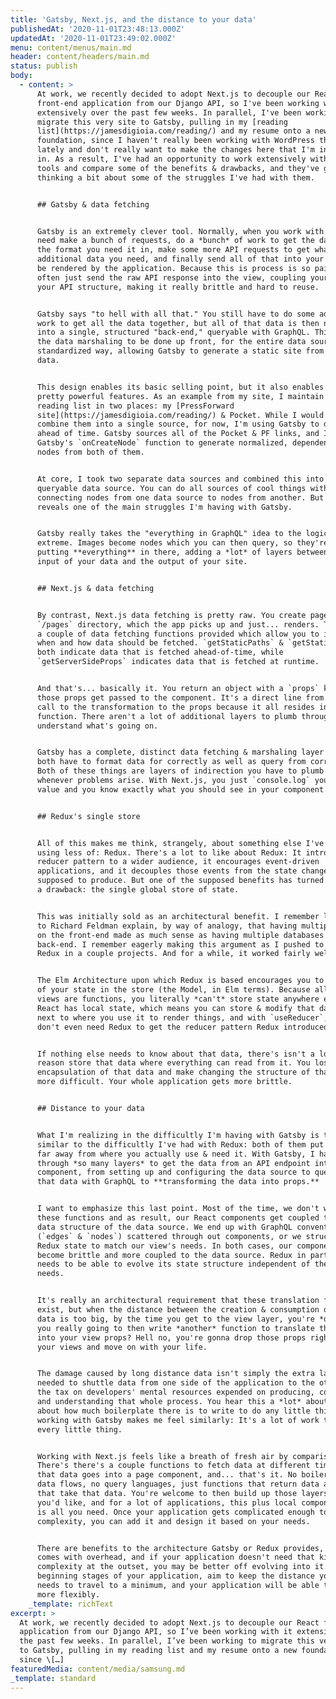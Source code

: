 ```yaml
---
title: 'Gatsby, Next.js, and the distance to your data'
publishedAt: '2020-11-01T23:48:13.000Z'
updatedAt: '2020-11-01T23:49:02.000Z'
menu: content/menus/main.md
header: content/headers/main.md
status: publish
body:
  - content: >
      At work, we recently decided to adopt Next.js to decouple our React
      front-end application from our Django API, so I've been working with it
      extensively over the past few weeks. In parallel, I've been working to
      migrate this very site to Gatsby, pulling in my [reading
      list](https://jamesdigioia.com/reading/) and my resume onto a new
      foundation, since I haven't really been working with WordPress that much
      lately and don't really want to make the changes here that I'm interested
      in. As a result, I've had an opportunity to work extensively with both
      tools and compare some of the benefits & drawbacks, and they've got me
      thinking a bit about some of the struggles I've had with them.


      ## Gatsby & data fetching


      Gatsby is an extremely clever tool. Normally, when you work with APIs, you
      need make a bunch of requests, do a *bunch* of work to get the data into
      the format you need it in, make some more API requests to get whatever
      additional data you need, and finally send all of that into your views to
      be rendered by the application. Because this is process is so painful, you
      often just send the raw API response into the view, coupling your view to
      your API structure, making it really brittle and hard to reuse.


      Gatsby says "to hell with all that." You still have to do some advance
      work to get all the data together, but all of that data is then normalized
      into a single, structured "back-end," queryable with GraphQL. This enables
      the data marshaling to be done up front, for the entire data source, in a
      standardized way, allowing Gatsby to generate a static site from dynamic
      data.


      This design enables its basic selling point, but it also enables some
      pretty powerful features. As an example from my site, I maintain my public
      reading list in two places: my [PressForward
      site](https://jamesdigioia.com/reading/) & Pocket. While I would like to
      combine them into a single source, for now, I'm using Gatsby to do that
      ahead of time. Gatsby sources all of the Pocket & PF links, and I use
      Gatsby's `onCreateNode` function to generate normalized, dependent GraphQL
      nodes from both of them.


      At core, I took two separate data sources and combined this into a single,
      queryable data source. You can do all sources of cool things with this,
      connecting nodes from one data source to nodes from another. But it also
      reveals one of the main struggles I'm having with Gatsby.


      Gatsby really takes the "everything in GraphQL" idea to the logical
      extreme. Images become nodes which you can then query, so they're really
      putting **everything** in there, adding a *lot* of layers between the
      input of your data and the output of your site.


      ## Next.js & data fetching


      By contrast, Next.js data fetching is pretty raw. You create pages in the
      `/pages` directory, which the app picks up and just... renders. There are
      a couple of data fetching functions provided which allow you to indicate
      when and how data should be fetched. `getStaticPaths` & `getStaticProps`
      both indicate data that is fetched ahead-of-time, while
      `getServerSideProps` indicates data that is fetched at runtime.


      And that's... basically it. You return an object with a `props` key, and
      those props get passed to the component. It's a direct line from the API
      call to the transformation to the props because it all resides in this
      function. There aren't a lot of additional layers to plumb through to
      understand what's going on.


      Gatsby has a complete, distinct data fetching & marshaling layer that you
      both have to format data for correctly as well as query from correctly.
      Both of these things are layers of indirection you have to plumb through
      whenever problems arise. With Next.js, you just `console.log` your return
      value and you know exactly what you should see in your component.


      ## Redux's single store


      All of this makes me think, strangely, about something else I've been
      using less of: Redux. There's a lot to like about Redux: It introduced the
      reducer pattern to a wider audience, it encourages event-driven
      applications, and it decouples those events from the state changes they're
      supposed to produce. But one of the supposed benefits has turned out to be
      a drawback: the single global store of state.


      This was initially sold as an architectural benefit. I remember listening
      to Richard Feldman explain, by way of analogy, that having multiple models
      on the front-end made as much sense as having multiple databases on the
      back-end. I remember eagerly making this argument as I pushed to adopt
      Redux in a couple projects. And for a while, it worked fairly well.


      The Elm Architecture upon which Redux is based encourages you to put *all*
      of your state in the store (the Model, in Elm terms). Because all of its
      views are functions, you literally *can't* store state anywhere else. But
      React has local state, which means you can store & modify that data right
      next to where you use it to render things, and with `useReducer`, you
      don't even need Redux to get the reducer pattern Redux introduced.


      If nothing else needs to know about that data, there's isn't a lot of
      reason store that data where everything can read from it. You lose the
      encapsulation of that data and make changing the structure of that data
      more difficult. Your whole application gets more brittle.


      ## Distance to your data


      What I'm realizing in the difficultly I'm having with Gatsby is that it's
      similar to the difficultly I've had with Redux: both of them put your data
      far away from where you actually use & need it. With Gatsby, I have to go
      through *so many layers* to get the data from an API endpoint into a React
      component, from setting up and configuring the data source to querying
      that data with GraphQL to **transforming the data into props.**


      I want to emphasize this last point. Most of the time, we don't write
      these functions and as result, our React components get coupled to the
      data structure of the data source. We end up with GraphQL conventions
      (`edges` & `nodes`) scattered through out components, or we structure our
      Redux state to match our view's needs. In both cases, our components
      become brittle and more coupled to the data source. Redux in particular
      needs to be able to evolve its state structure independent of the view's
      needs.


      It's really an architectural requirement that these translation functions
      exist, but when the distance between the creation & consumption of your
      data is too big, by the time you get to the view layer, you're *done*. Are
      you really going to then write *another* function to translate the data
      into your view props? Hell no, you're gonna drop those props right into
      your views and move on with your life.


      The damage caused by long distance data isn't simply the extra layers
      needed to shuttle data from one side of the application to the other; it's
      the tax on developers' mental resources expended on producing, consuming,
      and understanding that whole process. You hear this a *lot* about Redux;
      about how much boilerplate there is to write to do any little thing. But
      working with Gatsby makes me feel similarly: It's a lot of work to do
      every little thing.


      Working with Next.js feels like a breath of fresh air by comparison.
      There's there's a couple functions to fetch data at different times, then
      that data goes into a page component, and... that's it. No boilerplate, no
      data flows, no query languages, just functions that return data and views
      that take that data. You're welcome to then build up those layers however
      you'd like, and for a lot of applications, this plus local component state
      is all you need. Once your application gets complicated enough to add that
      complexity, you can add it and design it based on your needs.


      There are benefits to the architecture Gatsby or Redux provides, but it
      comes with overhead, and if your application doesn't need that kind of
      complexity at the outset, you may be better off evolving into it. At the
      beginning stages of your application, aim to keep the distance your data
      needs to travel to a minimum, and your application will be able to evolve
      more flexibly.
    _template: richText
excerpt: >
  At work, we recently decided to adopt Next.js to decouple our React front-end
  application from our Django API, so I’ve been working with it extensively over
  the past few weeks. In parallel, I’ve been working to migrate this very site
  to Gatsby, pulling in my reading list and my resume onto a new foundation,
  since \[…]
featuredMedia: content/media/samsung.md
_template: standard
---
```



